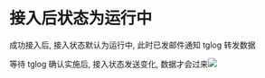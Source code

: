 # 接入后状态为运行中

成功接入后, 接入状态默认为运行中, 此时已发邮件通知 tglog 转发数据

等待 tglog 确认实施后, 接入状态发送变化, 数据才会过来![](../../../../assets/tglog_status.png)

